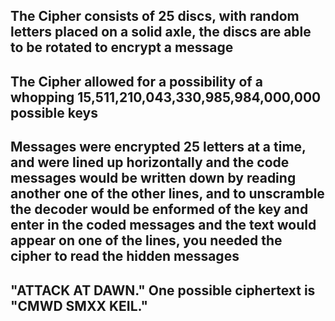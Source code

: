 ## The Cipher consists of 25 discs, with random letters placed on a solid axle, the discs are able to be rotated to encrypt a message
## The Cipher allowed for a possibility of a whopping __15,511,210,043,330,985,984,000,000__ possible keys
## Messages were encrypted 25 letters at a time, and were lined up horizontally and the code messages would be written down by reading another one of the other lines, and to unscramble the decoder would be enformed of the key and enter in the coded messages and the text would appear on one of the lines, you needed the cipher to read the hidden messages
## "ATTACK AT DAWN." One possible ciphertext is "CMWD SMXX KEIL."
